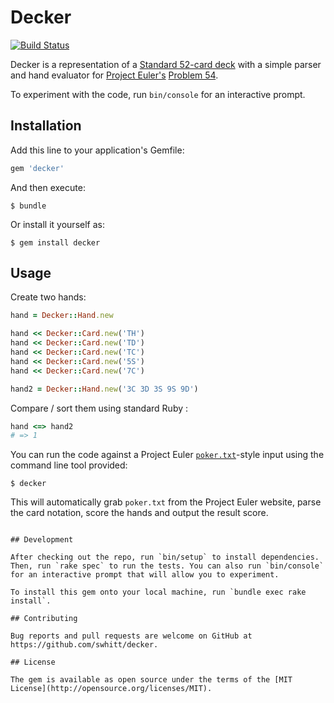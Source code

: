 # Decker

[![Build Status](https://travis-ci.com/swhitt/decker.svg?token=oBuQt75zb6VRV1KYNpsh&branch=develop)](https://travis-ci.com/swhitt/decker)

Decker is a representation of a [Standard 52-card deck](https://en.wikipedia.org/wiki/Standard_52-card_deck) with a simple parser and hand evaluator for [Project Euler's](https://projecteuler.net) [Problem 54](https://projecteuler.net/problem=54).

To experiment with the code, run `bin/console` for an interactive prompt.


## Installation

Add this line to your application's Gemfile:

```ruby
gem 'decker'
```

And then execute:

    $ bundle

Or install it yourself as:

    $ gem install decker

## Usage

Create two hands:

```ruby
hand = Decker::Hand.new

hand << Decker::Card.new('TH')
hand << Decker::Card.new('TD')
hand << Decker::Card.new('TC')
hand << Decker::Card.new('5S')
hand << Decker::Card.new('7C')

hand2 = Decker::Hand.new('3C 3D 3S 9S 9D')
```

Compare / sort them using standard Ruby :


```ruby
hand <=> hand2
# => 1
```

You can run the code against a Project Euler [`poker.txt`](https://projecteuler.net/project/resources/p054_poker.txt)-style input using the command line tool provided:

```
$ decker 
```
This will automatically grab `poker.txt` from the Project Euler website, parse the card notation, score
the hands and output the result score.
```

## Development

After checking out the repo, run `bin/setup` to install dependencies. Then, run `rake spec` to run the tests. You can also run `bin/console` for an interactive prompt that will allow you to experiment.

To install this gem onto your local machine, run `bundle exec rake install`.

## Contributing

Bug reports and pull requests are welcome on GitHub at https://github.com/swhitt/decker.

## License

The gem is available as open source under the terms of the [MIT License](http://opensource.org/licenses/MIT).
